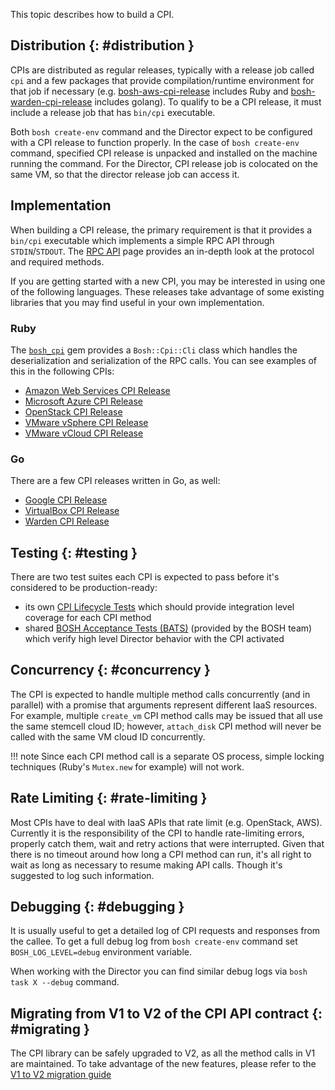 This topic describes how to build a CPI.

## Distribution {: #distribution }

CPIs are distributed as regular releases, typically with a release job called `cpi` and a few packages that provide compilation/runtime environment for that job if necessary (e.g. [bosh-aws-cpi-release](https://github.com/cloudfoundry/bosh-aws-cpi-release) includes Ruby and [bosh-warden-cpi-release](https://github.com/cppforlife/bosh-warden-cpi-release) includes golang). To qualify to be a CPI release, it must include a release job that has `bin/cpi` executable.

Both `bosh create-env` command and the Director expect to be configured with a CPI release to function properly. In the case of `bosh create-env` command, specified CPI release is unpacked and installed on the machine running the command. For the Director, CPI release job is colocated on the same VM, so that the director release job can access it.


## Implementation

When building a CPI release, the primary requirement is that it provides a `bin/cpi` executable which implements a simple RPC API through `STDIN`/`STDOUT`. The [RPC API](cpi-api-v1-rpc.md) page provides an in-depth look at the protocol and required methods.

If you are getting started with a new CPI, you may be interested in using one of the following languages. These releases take advantage of some existing libraries that you may find useful in your own implementation.


### Ruby

The [`bosh_cpi`](https://rubygems.org/gems/bosh_cpi) gem provides a `Bosh::Cpi::Cli` class which handles the deserialization and serialization of the RPC calls. You can see examples of this in the following CPIs:

 * [Amazon Web Services CPI Release](https://github.com/cloudfoundry/bosh-aws-cpi-release)
 * [Microsoft Azure CPI Release](https://github.com/cloudfoundry/bosh-azure-cpi-release)
 * [OpenStack CPI Release](https://github.com/cloudfoundry/bosh-openstack-cpi-release)
 * [VMware vSphere CPI Release](https://github.com/cloudfoundry/bosh-vsphere-cpi-release)
 * [VMware vCloud CPI Release](https://github.com/cloudfoundry-incubator/bosh-vcloud-cpi-release)


### Go

There are a few CPI releases written in Go, as well:

 * [Google CPI Release](https://github.com/cloudfoundry/bosh-google-cpi-release)
 * [VirtualBox CPI Release](https://github.com/cppforlife/bosh-virtualbox-cpi-release)
 * [Warden CPI Release](https://github.com/cppforlife/bosh-warden-cpi-release)


## Testing {: #testing }

There are two test suites each CPI is expected to pass before it's considered to be production-ready:

- its own [CPI Lifecycle Tests](https://github.com/cloudfoundry/bosh/blob/master/docs/running_tests.md#cpi-lifecycle-tests) which should provide integration level coverage for each CPI method
- shared [BOSH Acceptance Tests (BATS)](https://github.com/cloudfoundry/bosh/blob/master/docs/running_tests.md#bosh-acceptance-tests-bats) (provided by the BOSH team) which verify high level Director behavior with the CPI activated


## Concurrency {: #concurrency }

The CPI is expected to handle multiple method calls concurrently (and in parallel) with a promise that arguments represent different IaaS resources. For example, multiple `create_vm` CPI method calls may be issued that all use the same stemcell cloud ID; however, `attach_disk` CPI method will never be called with the same VM cloud ID concurrently.

!!! note
    Since each CPI method call is a separate OS process, simple locking techniques (Ruby's <code>Mutex.new</code> for example) will not work.


## Rate Limiting {: #rate-limiting }

Most CPIs have to deal with IaaS APIs that rate limit (e.g. OpenStack, AWS). Currently it is the responsibility of the CPI to handle rate-limiting errors, properly catch them, wait and retry actions that were interrupted. Given that there is no timeout around how long a CPI method can run, it's all right to wait as long as necessary to resume making API calls. Though it's suggested to log such information.


## Debugging {: #debugging }

It is usually useful to get a detailed log of CPI requests and responses from the callee. To get a full debug log from `bosh create-env` command set `BOSH_LOG_LEVEL=debug` environment variable.

When working with the Director you can find similar debug logs via `bosh task X --debug` command.

## Migrating from V1 to V2 of the CPI API contract {: #migrating }

The CPI library can be safely upgraded to V2, as all the method calls in V1 are maintained. To take advantage of the new features, please refer to the [V1 to V2 migration guide](v2-migration-guide.md)
